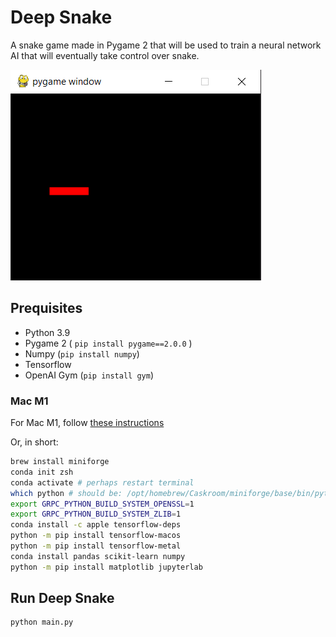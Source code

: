 # Deep Snake

A snake game made in Pygame 2 that will be used to train a neural network AI that will eventually take control over snake.

![Screenshot of Deep Snake](screenshot.png "Screenshot of Deep Snake")

## Prequisites

- Python 3.9
- Pygame 2 ( `pip install pygame==2.0.0` )
- Numpy (`pip install numpy`)
- Tensorflow
- OpenAI Gym (`pip install gym`)

### Mac M1
For Mac M1, follow [these instructions](https://mobiarch.wordpress.com/2021/09/24/installing-tensorflow-in-macos-m1-chip/)

Or, in short:
```sh
brew install miniforge
conda init zsh
conda activate # perhaps restart terminal
which python # should be: /opt/homebrew/Caskroom/miniforge/base/bin/python
export GRPC_PYTHON_BUILD_SYSTEM_OPENSSL=1
export GRPC_PYTHON_BUILD_SYSTEM_ZLIB=1
conda install -c apple tensorflow-deps
python -m pip install tensorflow-macos
python -m pip install tensorflow-metal
conda install pandas scikit-learn numpy
python -m pip install matplotlib jupyterlab
```

## Run Deep Snake

```sh
python main.py
```
